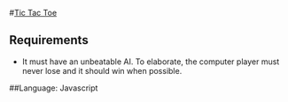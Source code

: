 #[Tic Tac Toe](https://s3.amazonaws.com/tic-tac-toe/index.html)

## Requirements
+ It must have an unbeatable AI.  To elaborate, the computer player must
never lose and it should win when possible.

##Language: Javascript
